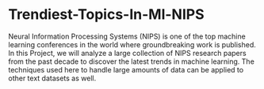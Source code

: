# Trendiest-Topics-In-Ml-NIPS
Neural Information Processing Systems (NIPS) is one of the top machine learning conferences in the world where groundbreaking work is published. In this Project, we will analyze a large collection of NIPS research papers from the past decade to discover the latest trends in machine learning. The techniques used here to handle large amounts of data can be applied to other text datasets as well.
